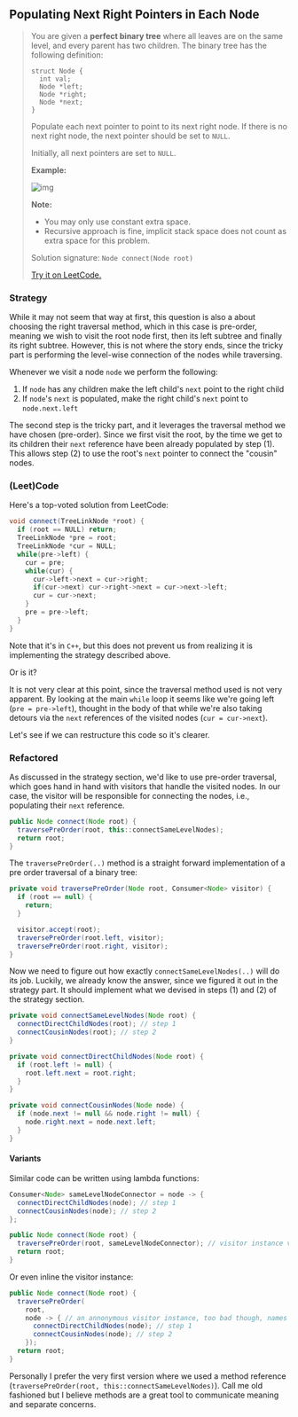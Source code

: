 ## Populating Next Right Pointers in Each Node

> You are given a **perfect binary tree** where all leaves are on the same level, and every parent has two children. The binary tree has the following definition:
>
> ```
> struct Node {
>   int val;
>   Node *left;
>   Node *right;
>   Node *next;
> }
> ```
>
> Populate each next pointer to point to its next right node. If there is no next right node, the next pointer should be set to `NULL`.
>
> Initially, all next pointers are set to `NULL`.
>
>  
>
> **Example:**
>
> ![img](https://assets.leetcode.com/uploads/2019/02/14/116_sample.png)
>
>  
>
> **Note:**
>
> - You may only use constant extra space.
> - Recursive approach is fine, implicit stack space does not count as extra space for this problem.
>
> Solution signature: `Node connect(Node root) `
>
> [Try it on LeetCode.](https://leetcode.com/problems/populating-next-right-pointers-in-each-node/)



### Strategy

While it may not seem that way at first, this question is also a about choosing the right traversal method, which in this case is pre-order, meaning we wish to visit the root node first, then its left subtree and finally its right subtree. However, this is not where the story ends, since the tricky part is performing the level-wise connection of the nodes while traversing.

Whenever we visit a node `node` we perform the following:

1. If `node` has any children make the left child's `next` point to the right child
2.  If `node`'s `next` is populated, make the right child's `next` point to `node.next.left`

The second step is the tricky part, and it leverages the traversal method we have chosen (pre-order). Since we first visit the root, by the time we get to its children their `next` reference have been already populated by step (1). This allows step (2) to use the root's `next` pointer to connect the "cousin" nodes.



### (Leet)Code

Here's a top-voted solution from LeetCode:

```c++
void connect(TreeLinkNode *root) {
  if (root == NULL) return;
  TreeLinkNode *pre = root;
  TreeLinkNode *cur = NULL;
  while(pre->left) {
    cur = pre;
    while(cur) {
      cur->left->next = cur->right;
      if(cur->next) cur->right->next = cur->next->left;
      cur = cur->next;
    }
    pre = pre->left;
  }
}
```

Note that it's in `C++`, but this does not prevent us from realizing it is implementing the strategy described above. 

Or is it? 

It is not very clear at this point, since the traversal method used is not very apparent. By looking at the main `while` loop it seems like we're going left (`pre = pre->left`), thought in the body of that while we're also taking detours via the `next` references of the visited nodes (`cur = cur->next`).

Let's see if we can restructure this code so it's clearer.



### Refactored

As discussed in the strategy section, we'd like to use pre-order traversal, which goes hand in hand with visitors that handle the visited nodes. In our case, the visitor will be responsible for connecting the nodes, i.e., populating their `next` reference.

```java
public Node connect(Node root) {
  traversePreOrder(root, this::connectSameLevelNodes);
  return root;
}
```

The `traversePreOrder(..)` method is a straight forward implementation of a pre order traversal of a binary tree:

```java
private void traversePreOrder(Node root, Consumer<Node> visitor) {
  if (root == null) {
    return;
  }

  visitor.accept(root);
  traversePreOrder(root.left, visitor);
  traversePreOrder(root.right, visitor);
}
```

Now we need to figure out how exactly `connectSameLevelNodes(..)` will do its job. Luckily, we already know the answer, since we figured it out in the strategy part. It should implement what we devised in steps (1) and (2) of the strategy section.

```java
private void connectSameLevelNodes(Node root) {
  connectDirectChildNodes(root); // step 1
  connectCousinNodes(root); // step 2
}

private void connectDirectChildNodes(Node root) {
  if (root.left != null) {
    root.left.next = root.right;
  }
}

private void connectCousinNodes(Node node) {
  if (node.next != null && node.right != null) {
    node.right.next = node.next.left;
  }
}
```



#### Variants

Similar code can be written using lambda functions:

```java
Consumer<Node> sameLevelNodeConnector = node -> {
  connectDirectChildNodes(node); // step 1
  connectCousinNodes(node); // step 2
};

public Node connect(Node root) {
  traversePreOrder(root, sameLevelNodeConnector); // visitor instance vs. method reference
  return root;
}
```

Or even inline the visitor instance:

```java
public Node connect(Node root) {
  traversePreOrder(
    root,
    node -> { // an annonymous visitor instance, too bad though, names are nice
      connectDirectChildNodes(node); // step 1
      connectCousinNodes(node); // step 2
    });
  return root;
}
```

Personally I prefer the very first version where we used a method reference (`traversePreOrder(root, this::connectSameLevelNodes)`). Call me old fashioned but I believe methods are a great tool to communicate meaning and separate concerns.
